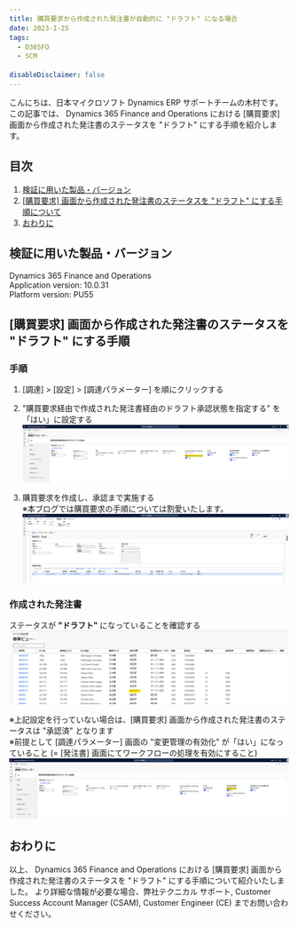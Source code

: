 ```yaml
---
title: 購買要求から作成された発注書が自動的に "ドラフト" になる場合
date: 2023-1-25
tags:
  - D365FO
  - SCM

disableDisclaimer: false
---
```


こんにちは、日本マイクロソフト Dynamics ERP サポートチームの木村です。  
この記事では、 Dynamics 365 Finance and Operations における [購買要求] 画面から作成された発注書のステータスを "ドラフト" にする手順を紹介します。

<!-- more -->
## 目次

1. [検証に用いた製品・バージョン](#anchor-version)
2. [[購買要求] 画面から作成された発注書のステータスを "ドラフト" にする手順について](#how-to-update-postatus)
3. [おわりに](#anchor-finish)

<a id='anchor-version'></a>

## 検証に用いた製品・バージョン
Dynamics 365 Finance and Operations      
Application version: 10.0.31   
Platform version: PU55  

<a id='how-to-update-postatus'></a>
## [購買要求] 画面から作成された発注書のステータスを **"ドラフト"** にする手順
### 手順
1. [調達] > [設定] > [調達パラメーター] を順にクリックする
2. "購買要求経由で作成された発注書経由のドラフト承認状態を指定する" を 「はい」に設定する
![](./how-to-change-purchase-order-status/step1.png)

3. 購買要求を作成し、承認まで実施する  
※本ブログでは購買要求の手順については割愛いたします。
![](./how-to-change-purchase-order-status/step2.png)

### **作成された発注書**  
ステータスが **"ドラフト"** になっていることを確認する
![](./how-to-change-purchase-order-status/step4.png)

 ※上記設定を行っていない場合は、[購買要求] 画面から作成された発注書のステータスは "承認済" となります  
 ※前提として [調達パラメーター] 画面の "変更管理の有効化" が「はい」になっていること (= [発注書] 画面にてワークフローの処理を有効にすること)　　
![](./how-to-change-purchase-order-status/step3.png)

<a id='anchor-finish'></a>
---
## おわりに  

以上、 Dynamics 365 Finance and Operations における [購買要求] 画面から作成された発注書のステータスを "ドラフト" にする手順について紹介いたしました。
より詳細な情報が必要な場合、弊社テクニカル サポート, Customer Success Account Manager (CSAM), Customer Engineer (CE) までお問い合わせください。
